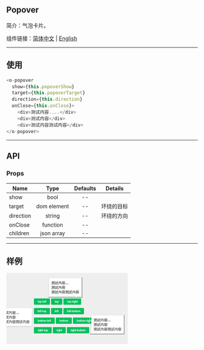 ## Popover  

简介：气泡卡片。

组件链接：[简体中文](https://tencent.github.io/omi/packages/omiu/examples/build/zh-cn.html#/popover?index=4&subIndex=4 "官网链接") | [English](https://tencent.github.io/omi/packages/omiu/examples/build/index.html#/popover?index=4&subIndex=4 "官网链接")

---

## 使用

```js
<o-popover 
  show={this.popoverShow} 
  target={this.popoverTarget} 
  direction={this.direction} 
  onClose={this.onClose}>
    <div>测试内容....</div>
    <div>测试内容</div>
    <div>测试内容测试内容</div>
</o-popover>
```

---

## API

### Props

|  **Name**  | **Type**        | **Defaults**  | **Details**  |
| ------------- |:-------------:|:-----:|:-------------:|
| show  | bool |   --    |           |
| target  | dom element |   --    |     环绕的目标      |
| direction  | string |    --   |    环绕的方向       |
| onClose  | function |   --    |           |
| children  | json array |   --    |           |

---

## 样例

![popover](https://raw.githubusercontent.com/ZainChen/omi-vscode/master/assets/omiu/popover.png "popover")

